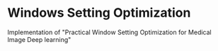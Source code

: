 # Windows Setting Optimization
Implementation of "Practical Window Setting Optimization for Medical Image Deep learning"
